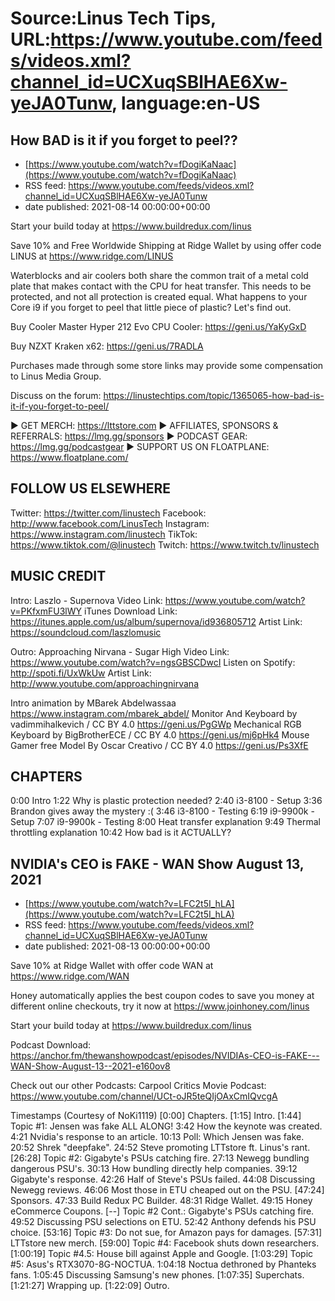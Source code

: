# Source:Linus Tech Tips, URL:https://www.youtube.com/feeds/videos.xml?channel_id=UCXuqSBlHAE6Xw-yeJA0Tunw, language:en-US

## How BAD is it if you forget to peel??
 - [https://www.youtube.com/watch?v=fDogiKaNaac](https://www.youtube.com/watch?v=fDogiKaNaac)
 - RSS feed: https://www.youtube.com/feeds/videos.xml?channel_id=UCXuqSBlHAE6Xw-yeJA0Tunw
 - date published: 2021-08-14 00:00:00+00:00

Start your build today at https://www.buildredux.com/linus

Save 10% and Free Worldwide Shipping at Ridge Wallet by using offer code LINUS at https://www.ridge.com/LINUS

Waterblocks and air coolers both share the common trait of a metal cold plate that makes contact with the CPU for heat transfer. This needs to be protected, and not all protection is created equal. What happens to your Core i9 if you forget to peel that little piece of plastic? Let's find out.


Buy Cooler Master Hyper 212 Evo CPU Cooler: https://geni.us/YaKyGxD

Buy NZXT Kraken x62: https://geni.us/7RADLA

Purchases made through some store links may provide some compensation to Linus Media Group.

Discuss on the forum: https://linustechtips.com/topic/1365065-how-bad-is-it-if-you-forget-to-peel/

► GET MERCH: https://lttstore.com
► AFFILIATES, SPONSORS & REFERRALS: https://lmg.gg/sponsors
► PODCAST GEAR: https://lmg.gg/podcastgear
► SUPPORT US ON FLOATPLANE: https://www.floatplane.com/

FOLLOW US ELSEWHERE
---------------------------------------------------  
Twitter: https://twitter.com/linustech
Facebook: http://www.facebook.com/LinusTech
Instagram: https://www.instagram.com/linustech
TikTok: https://www.tiktok.com/@linustech
Twitch: https://www.twitch.tv/linustech

MUSIC CREDIT
---------------------------------------------------
Intro: Laszlo - Supernova
Video Link: https://www.youtube.com/watch?v=PKfxmFU3lWY
iTunes Download Link: https://itunes.apple.com/us/album/supernova/id936805712
Artist Link: https://soundcloud.com/laszlomusic

Outro: Approaching Nirvana - Sugar High
Video Link: https://www.youtube.com/watch?v=ngsGBSCDwcI
Listen on Spotify: http://spoti.fi/UxWkUw
Artist Link: http://www.youtube.com/approachingnirvana

Intro animation by MBarek Abdelwassaa https://www.instagram.com/mbarek_abdel/
Monitor And Keyboard by vadimmihalkevich / CC BY 4.0  https://geni.us/PgGWp
Mechanical RGB Keyboard by BigBrotherECE / CC BY 4.0 https://geni.us/mj6pHk4
Mouse Gamer free Model By Oscar Creativo / CC BY 4.0 https://geni.us/Ps3XfE

CHAPTERS
---------------------------------------------------  
0:00 Intro
1:22 Why is plastic protection needed?
2:40 i3-8100 - Setup
3:36 Brandon gives away the mystery :(
3:46 i3-8100 - Testing
6:19 i9-9900k - Setup
7:07 i9-9900k - Testing
8:00 Heat transfer explanation
9:49 Thermal throttling explanation
10:42 How bad is it ACTUALLY?

## NVIDIA's CEO is FAKE - WAN Show August 13, 2021
 - [https://www.youtube.com/watch?v=LFC2t5I_hLA](https://www.youtube.com/watch?v=LFC2t5I_hLA)
 - RSS feed: https://www.youtube.com/feeds/videos.xml?channel_id=UCXuqSBlHAE6Xw-yeJA0Tunw
 - date published: 2021-08-13 00:00:00+00:00

Save 10% at Ridge Wallet with offer code WAN at https://www.ridge.com/WAN

Honey automatically applies the best coupon codes to save you money at 
different online checkouts, try it now at https://www.joinhoney.com/linus

Start your build today at https://www.buildredux.com/linus

Podcast Download: https://anchor.fm/thewanshowpodcast/episodes/NVIDIAs-CEO-is-FAKE---WAN-Show-August-13--2021-e160ov8

Check out our other Podcasts:
Carpool Critics Movie Podcast: https://www.youtube.com/channel/UCt-oJR5teQIjOAxCmIQvcgA

Timestamps (Courtesy of NoKi1119)
[0:00] Chapters.
[1:15] Intro.
[1:44] Topic #1: Jensen was fake ALL ALONG!
    3:42 How the keynote was created.
    4:21 Nvidia's response to an article.
    10:13 Poll: Which Jensen was fake.
    20:52 Shrek "deepfake".
    24:52 Steve promoting LTTstore ft. Linus's rant.
[26:28] Topic #2: Gigabyte's PSUs catching fire.
    27:13 Newegg bundling dangerous PSU's.
    30:13 How bundling directly help companies.
    39:12 Gigabyte's response.
    42:26 Half of Steve's PSUs failed.
    44:08 Discussing Newegg reviews.
    46:06 Most those in ETU cheaped out on the PSU.
[47:24] Sponsors.
    47:33 Build Redux PC Builder.
    48:31 Ridge Wallet.
    49:15 Honey eCommerce Coupons.
[--] Topic #2 Cont.: Gigabyte's PSUs catching fire.
    49:52 Discussing PSU selections on ETU.
    52:42 Anthony defends his PSU choice.
[53:16] Topic #3: Do not sue, for Amazon pays for damages.
[57:31] LTTstore new merch.
[59:00] Topic #4: Facebook shuts down researchers.
[1:00:19] Topic #4.5: House bill against Apple and Google.
[1:03:29] Topic #5: Asus's RTX3070-8G-NOCTUA.
    1:04:18 Noctua dethroned by Phanteks fans.
    1:05:45 Discussing Samsung's new phones.
[1:07:35] Superchats.
[1:21:27] Wrapping up.
[1:22:09] Outro.

